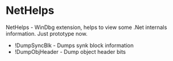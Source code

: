 # NetHelps

NetHelps - WinDbg extension, helps to view some .Net internals information. Just prototype now.

* !DumpSyncBlk - Dumps synk block information
* !DumpObjHeader - Dump object header bits
